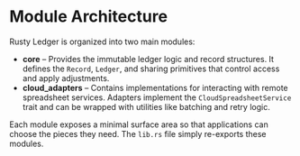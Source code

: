 # Module Architecture

Rusty Ledger is organized into two main modules:

- **core** – Provides the immutable ledger logic and record structures. It defines the `Record`, `Ledger`, and sharing primitives that control access and apply adjustments.
- **cloud_adapters** – Contains implementations for interacting with remote spreadsheet services. Adapters implement the `CloudSpreadsheetService` trait and can be wrapped with utilities like batching and retry logic.

Each module exposes a minimal surface area so that applications can choose the pieces they need. The `lib.rs` file simply re-exports these modules.
